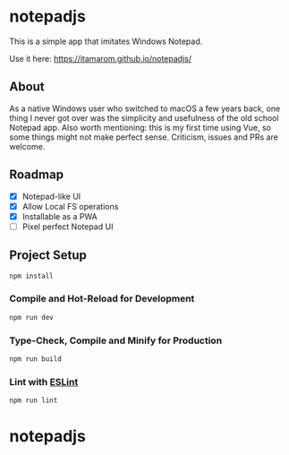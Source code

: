 # notepadjs

This is a simple app that imitates Windows Notepad.

Use it here: https://itamarom.github.io/notepadjs/

## About

As a native Windows user who switched to macOS a few years back, one thing I never got over was the simplicity and usefulness of the old school Notepad app. Also worth mentioning: this is my first time using Vue, so some things might not make perfect sense. Criticism, issues and PRs are welcome.

## Roadmap

- [X] Notepad-like UI
- [X] Allow Local FS operations
- [X] Installable as a PWA
- [ ] Pixel perfect Notepad UI 

## Project Setup

```sh
npm install
```

### Compile and Hot-Reload for Development

```sh
npm run dev
```

### Type-Check, Compile and Minify for Production

```sh
npm run build
```

### Lint with [ESLint](https://eslint.org/)

```sh
npm run lint
```
# notepadjs
